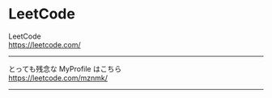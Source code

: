 # LeetCode


LeetCode  
https://leetcode.com/  


---


とっても残念な MyProfile はこちら  
https://leetcode.com/mznmk/  


---

